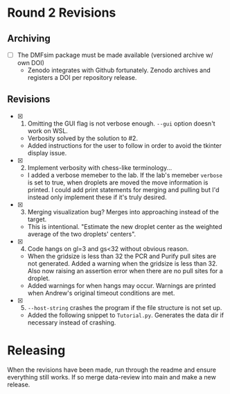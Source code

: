 # Round 2 Revisions

## Archiving
- [ ] The DMFsim package must be made available (versioned archive w/ own DOI)
    - Zenodo integrates with Github fortunately. Zenodo archives and registers a DOI per repository release.

## Revisions
- [X] 1. Omitting the GUI flag is not verbose enough. `--gui` option doesn't work on WSL.
    - Verbosity solved by the solution to #2.
    - Added instructions for the user to follow in order to avoid the tkinter display issue. 
- [X] 2. Implement verbosity with chess-like terminology...
    - I added a verbose memeber to the lab. If the lab's memeber `verbose` is set to true, when droplets are moved the move information is printed. I could add print statements for merging and pulling but I'd instead only implement these if it's truly desired.
- [X] 3. Merging visualization bug? Merges into approaching instead of the target.
    - This is intentional. "Estimate the new droplet center as the weighted average of the two droplets' centers".
- [X] 4. Code hangs on gl=3 and gs<32 without obvious reason.
    - When the gridsize is less than 32 the PCR and Purify pull sites are not generated. Added a warning when the gridsize is less than 32. Also now raising an assertion error when there are no pull sites for a droplet.
    - Added warnings for when hangs may occur. Warnings are printed when Andrew's original timeout conditions are met.
- [X] 5. `--host-string` crashes the program if the file structure is not set up.
    - Added the following snippet to `Tutorial.py`. Generates the data dir if necessary instead of crashing.

# Releasing

When the revisions have been made, run through the readme and ensure everything still works. If so merge data-review into main and make a new release.
